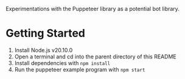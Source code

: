 Experimentations with the Puppeteer library as a potential bot library.

# Getting Started

1. Install Node.js v20.10.0
2. Open a terminal and cd into the parent directory of this README
3. Install dependencies with `npm install`
4. Run the puppeteer example program with `npm start`
